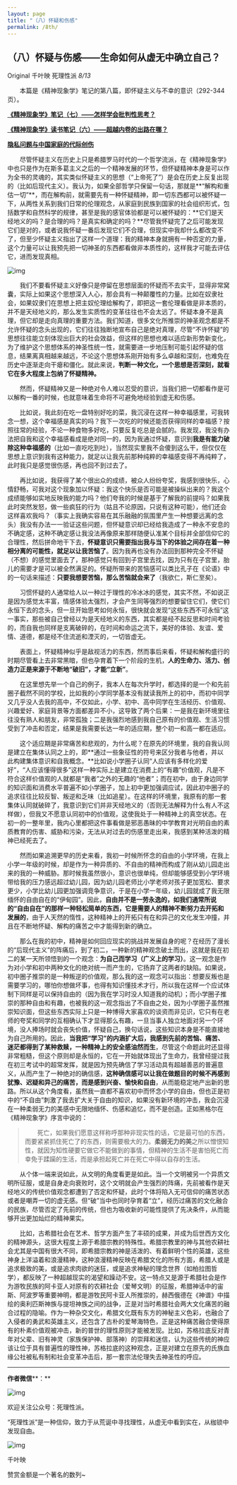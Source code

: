 ```yaml
---
layout: page
title: "（八）怀疑和伤感"
permalink: /8th/
---
```






## （八）怀疑与伤感——生命如何从虚无中确立自己？

Original 千叶映 死理性派 *8/13*

　　本篇是《精神现象学》笔记的第八篇，即怀疑主义与不幸的意识（292-344页）。

 

**[《精神现象学》笔记（七）——怎样学会批判性思考？](http://mp.weixin.qq.com/s?__biz=MzA5OTQ1NDY2Mg==&mid=2653761461&idx=1&sn=2850aad7ba5701f6956b4c88890719f7&chksm=8b5b941cbc2c1d0a42d30a2fc247a48b703e6f721b91e37cdf7b7f241c963b135f65e641b05c&scene=21#wechat_redirect)**

[**《精神现象学》读书笔记（六）——超越内卷的出路在哪？**](http://mp.weixin.qq.com/s?__biz=MzA5OTQ1NDY2Mg==&mid=2653761454&idx=1&sn=c441debc9181b148886be42ff5ddc827&chksm=8b5b9407bc2c1d11fecdadbe2b530822d26897c1fda714fb7d9a6afba65a8b3badc736989249&scene=21#wechat_redirect)

[**隐私问题与中国家庭的代际创伤**](http://mp.weixin.qq.com/s?__biz=MzA5OTQ1NDY2Mg==&mid=2653761469&idx=1&sn=1e2d27201cad0ef70708c1e0a0611070&chksm=8b5b9414bc2c1d02972aecfece22d6ae1155bff32b91092d4bc84cc0e66dff7081e86b1c6139&scene=21#wechat_redirect)



　　尽管怀疑主义在历史上只是希腊罗马时代的一个哲学流派，在《精神现象学》中也只是作为在斯多葛主义之后的一个精神发展的环节，但怀疑精神本身是可以作为全书的灵魂的，其实类似怀疑主义的思想（“上帝死了”）是会在历史上反复出现的（比如后现代主义）。我认为，如果全部哲学只保留一句话，那就是**“解构和重估一切”**，而在解构前，就需要先有一种怀疑精神，即一切东西都可以被怀疑一下，从两性关系到我们日常的伦理观念，从家庭到民族到国家的社会组织形式，包括数学和自然科学的规律，甚至是我的感官体验都是可以被怀疑的：**它们是天经地义的吗？是合理的吗？是真实和确定的吗？**尽管我怀疑完了之后可能发现它们是对的，或者说我怀疑一番后发现它们不合理，但现实中我却什么都改变不了，但至少怀疑主义指出了这样一个道理：我的精神本身就拥有一种否定的力量，这个力量可以让我预先把一切神圣的东西都看做非本质性的，这样我才可能去评估它，进而发现真相。



![img](https://mmbiz.qpic.cn/mmbiz_jpg/o0l82FZys06ibuKcp1ic0zOvBjE0iccamt6XfnG6D2ibaGxLHCK1tJVVdx1S0K7D8PKGTWDkZsBhWKJ0frGKsPXjFw/640?wx_fmt=jpeg&wxfrom=5&wx_lazy=1&wx_co=1)



　　我们不要看怀疑主义好像只是停留在思想层面的怀疑而不去实干，显得非常窝囊，实际上如果这个思想深入人心，那会具有一种颠覆性的力量。比如在奴隶社会，如果奴隶们在思想上把主奴伦理给解构了，即把这一套伦理看做是非本质的，并不是天经地义的，那么发生实质性的变革往往也不会太远了。怀疑本身不是真理，但它却是走向真理的重要方法。我们知道，很多文化所推崇的神圣观念都是不允许怀疑的念头出现的，它们往往独断地宣布自己是绝对真理，尽管“不许怀疑”的思想往往能立刻体现出巨大的社会效益，但这样的思想也难以适应新形势新变化，为了维护这个思想体系的神圣性统一性，就需要进一步地压制可能引起怀疑的信息，结果离真相越来越远，不论这个思想体系刚开始有多么卓越和深刻，也难免在历史中逐渐走向干瘪和僵化。就此来说，**判断一种文化，一个思想是否深刻，就看它在多大程度上包纳了怀疑精神。**

 

　　然而，怀疑精神又是一种绝对令人难以忍受的意识，当我们把一切都看作是可以解构一番的时候，也就意味着生命将不可避免地经验到虚无和伤感。

 

　　比如说，我此刻在吃一盘特别好吃的菜，我沉浸在这样一种幸福感里，可我转念一想，这个幸福感是真实的吗？我下一次吃的时候还能否获得同样的幸福感？按照往常的经验，不论一种食物多好吃，只要反复吃总是会腻的。我发现，我没有办法把自我和这个幸福感看成是绝对同一的，因为我通过怀疑，意识到**我是有能力破除这种幸福感的**（比如一直吃吃到吐），当然现实里我不会傻到这么干，但仅仅在思想上意识到我有这种能力，就足以让我先前那种纯粹的幸福感变得不再纯粹了，此时我只是感觉很伤感，再也回不到过去了。

 

　　再比如说，我获得了某个很出众的成绩，被众人纷纷夸奖，我感到很快乐，心情舒畅，可我对这个现象加以怀疑：我这个快乐是否可能是被操纵出来的？我这个成绩能够如实地反映我的能力吗？他们夸我的时候是基于了解我的前提吗？如果我此时突然发怒，做一些疯狂的行为（姑且不论原因，只说有这种可能），他们还会这样喜欢我吗？（事实上我确实容易在其乐融融的氛围里产生一种想要远离的念头）我没有办法一一验证这些问题，但怀疑意识却已经给我造成了一种永不安息的不确定感，这种不确定感让我没法再像原来那样随便认准某个目标并全部信仰它的合理性，然后拼命地干下去，**怀疑意识只需要指出我与当下的体验之间存在着一种相分离的可能性，就足以让我苦恼了**。因为我再也没有办法回到那种完全不怀疑（不想）的感觉里面去了，那种感觉只有回到子宫里去找，因为只有在子宫里，胎儿的需要才是可以被全然满足的。怀疑所带来的苦恼感可以类比孔子在《论语》中的一句话来描述：**只要我想要苦恼，那么苦恼就会来了**（我欲仁，斯仁至矣）。

 

　　习惯怀疑的人通常给人以一种过于理性的冷冰冰的感觉，其实不然，不如说正是因为感觉太丰富，情感体验太强烈，才会产生同等强烈的想要留住它们，使它们永恒下去的念头，但一旦开始思考如何永恒，很快就会发现“这些东西不可永恒”这一事实，那些被自己曾经以为是天经地义的东西，其实都是经不起反思和时间考验的，而自我也同样是支离破碎的，在时间和命运之流下，美好的体验、友谊、爱情、道德，都是经不住流逝和湮灭的，一切皆虚无。

 

　　表面上，怀疑精神似乎是敌视活力的东西，然而事后来看，怀疑和解构盛行的时期尽管看上去非常黑暗，但也孕育着下一个阶段的生机，**人的生命力、活力、创造力正是来源于不断地“破旧”，才能“立新”**。

 

　　在这里想先举一个自己的例子，我本人在每次升学时，都选择的是一个和先前圈子截然不同的学校，比如我的小学同学基本没有就读我所上的初中，而初中同学又几乎没人去我的高中，不仅如此，小学、初中、高中同学在生活经历、价值观、兴趣爱好、家庭背景等方面都差异不小，这导致了两个后果：一是我在新环境里往往没有熟人和朋友，非常孤独；二是我强烈地感到我自己原有的价值观、生活习惯受到了冲击和否定，结果是我需要长达一年的适应期，整个初一和高一都在适应。

 



　　这个适应期是非常痛苦和悲观的，为什么呢？在原先的环境里，我的自我认同是建立在集体认同之上的，即**通过一些象征性的符号来区分我者与他者，并以此构建集体意识和自我概念。**比如说小学圈子认同“人应该有多样化的爱好”，“人应该懂得很多”这样一种实际上是建立在消费上的“有趣”价值观，凡是不符合这样价值观的人就都是“我者”之外的无趣的“他者”；而在初中，由于身边同学的知识面和消费水平普遍不如小学圈子，加上初中更加强调应试，因此初中圈子的追求往往比较反智、叛逆和乏味（比如追星）。在这样的环境里，我原有的那一套集体认同就破碎了，我意识到它们并非天经地义的（否则无法解释为什么有人不这样做），但我又不愿意认同初中的价值观，这使我处于一种精神上的真空状态。在初一的一整年里，我内心里都把这件事看做是邪恶愚昧的中学教育对光明自由的素质教育的伤害、威胁和污染，无法从对过去的伤感里走出来，我感到某种活泼的精神已经死去了。

 

　　然而如果追溯更早的历史来看，我初一时候所怀念的自由的小学环境，在我上小学一年级的时候，却是作为一种异质的、不自由的精神而构成了刚从幼儿园走出来的我的一种威胁。那时候我虽然很小，意识也很单纯，但却能够感受到小学环境带给我的压力感远超过幼儿园，因为幼儿园老师比小学老师对孩子更加宽松、要求更少，小学比幼儿园更加强调竞争意识，于是在小学一年级，幼儿园就成了我无限缅怀的自由自在的“伊甸园”。因此，**自由并不是一劳永逸的，如我们通常所说的“自由自在”的那样一种轻松简单的东西，它是需要人的精神不断努力去开拓和发展的**，由于人天然的惰性，这种精神上的开拓只有在和异己的文化发生冲撞，并且在不断地怀疑、解构的痛苦之中才能得到新的确立。

 

　　那么在我的初中，精神是如何回应现实的挑战并发展自身的呢？在经历了漫长的“后现代主义”的阵痛后，到了初二，一种新的精神观念破土而出，这就是我在初二的某一天所领悟到的一个观念：**为自己而学习（广义上的学习）**。这一观念是作为对小学和初中两种文化的绝对统一而产生的，它扬弃了这两者的缺陷。如果说，初中圈子推崇的是一种叛逆的价值观，那么我的这一观念可以指出：想要反叛也是需要学习的，哪怕你想做坏事，也得有知识懂技术才行，所以我在这样一个应试体制下同样是可以保持自由的（因为我在学习时没人知道我的动机）；而小学圈子推崇的那种自由和有趣，也被我的这一观念指出了不自由之处，因为小学圈子虽然推崇知识面，但这些东西实际上只是一种博得大家喜欢的谈资而非见识，它只有在老师的夸奖和同学的互相确认下才显得那么有趣，一旦当事人独立地面对另一个环境，没人捧场时就会丧失价值，怀疑自己，换句话说，这些知识本身是不能直接地为自己所用的。因此，**当我把“学习”的内涵扩大后，我感到先前的苦恼、痛苦、迷茫都得到了某种救赎，一种精神上的安全感油然而生**，尽管这个命题此时还显得非常粗糙，但这个原则却是永恒的，它在一开始就体现出了生命力，我曾经提过我在初三考试中的超常发挥，就是因为预先确信了学习活动具有超越善恶的普遍意义，从而产生了一种绝对的确信感，**这种确信感可以让我在做题目的时候不再感到犹豫、迟疑和异己的痛苦，而是感到兴奋、愉快和自由**，从而能稳定地产出新的思路。所以从这个角度看，虽然我一直都不喜欢初中而怀念小学的自由，但也正是初中的“不自由”刺激了我去扩大关于自由的知识，如果没有新环境的冲击，我会沉浸在一种柔弱无力的美感中无限地缅怀、伤感和追忆，而不是创造。正如黑格尔在《精神现象学》序言中说的：



> 　　死亡，如果我们愿意这样称呼那种非现实性的话，它是最可怕的东西，而要紧紧抓住死亡了的东西，则需要极大的力。**柔弱无力的美**之所以憎恨知性，就因为知性硬要它做它不能做到的事情，但精神的生活不是害怕死亡而幸免于蹂躏的生活，而是承担起死亡并在死亡中得以自存的生活。

　　从个体一端来说如此，从文明的角度看更是如此。当一个文明被另一个异质文明所征服，或是自身走向衰败时，这个文明就会产生强烈的阵痛，先前被看作是天经地义的传统价值观念都遭到了否定和怀疑，此时个体将陷入无可信仰的痛苦状态或者是嘲弄一切的虚无感。但“破”当中也同时孕育着“立”，经历过痛苦的文化融合的民族，尽管否定了先前的传统，但也为吸收新的可能性提供了先决条件，从而能够开出更加灿烂的精神果实。

 

　　比如，古希腊社会在艺术、哲学方面产生了丰硕的成果，并成为后世西方文化的精神源头，这很大程度上源于希腊宗教的特殊性。希腊宗教里的神与其他农耕社会尤其是中国有很大不同，即希腊宗教的神是活泼的、有着鲜明个性的英雄，这些神身上洋溢着和浪漫精神，这种浪漫精神反映在希腊文化的所有方面，希腊人或是追求极致的美，或是追求肉欲的迷狂，或是追求神秘的理念世界（如柏拉图哲学），都反映了一种超越现实的渴望和躁动不安。这一特点又是源于希腊社会是作为游牧民族的阿卡亚人对原有的农耕社会（爱琴文明）的征服，希腊神话中的宙斯、阿波罗等重要神明，都是游牧民阿卡亚人所推崇的，赫西俄德在《神谱》中描绘的奥利匹斯神族与提坦神族之间的战争，正是对当时希腊社会两大文化痛苦的融合过程的隐喻。作为一种杂交文化，希腊文化既有东方的神秘主义色彩，也融合了入侵者的勇武和英雄主义，还包含了古朴的爱琴海特色，正是这种痛苦融合使得原有的朴素价值观被冲击，新的普世的理性原则才能被发现。比如，苏格拉底反对青年对父辈、旧有神灵（家族保护神、部落神）的崇拜和迷信，认为这些传统的神应该让位于具有普遍性的理性神，苏格拉底的这种观念，正是对建立在原先的氏族血缘公社被私有制和社会变革冲击后，那一套宗法伦理失去神圣性的呼应。



------

**作者微信****：**

![img](https://mmbiz.qpic.cn/mmbiz_jpg/o0l82FZys07F1EWKRhQlZMtnTGAk3crnyz1T1rDM0CGib4WppLoUWhb81EPlGqk2qWj0R7Ob2zzCvEL8LAlzoWw/640?wx_fmt=jpeg&wxfrom=5&wx_lazy=1&wx_co=1)

欢迎关注公众号：死理性派。

“死理性派”是一种信仰，致力于从荒诞中寻找理性，从虚无中看到实在，从枷锁中发现自由。





![img](https://mmbiz.qlogo.cn/mmbiz_jpg/t4JXCGKsCwiaYXVRoURFA58M3ibouicvanullQZ1ibOfZTZVQKWsUVB82BN98acFzJypSfAtfDlds0ZLNibkzxA64Fg/0?wx_fmt=jpeg)

千叶映

赞赏金额是一个著名的数列~